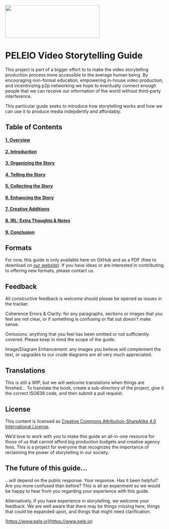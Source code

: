 <img src="https://i2.wp.com/www.pele.io/wp-content/uploads/2020/06/LOGO_June-3D.png" width=300 height=104>

# PELEIO Video Storytelling Guide
This project is part of a bigger effort to to make the video storytelling production process more accessible to the average human being. By encouraging non-formal education, empowering in-house video production, and incentivizing p2p networking we hope to eventually connect enough people that we can receive our information of the world without third-party interference. 

This particular guide seeks to introduce how storytelling works and how we can use it to produce media indepdently and affordably.

## Table of Contents
#### [1. Overview](https://github.com/PELEIO/Video-Storytelling-Guide/blob/master/Content/1.%20Overview.md)
#### [2. Introduction](https://github.com/PELEIO/Video-Storytelling-Guide/blob/master/Content/2.%20Introduction%20to%20PELEIO.md)
#### [3. Organizing the Story](https://github.com/PELEIO/Video-Storytelling-Guide/blob/master/Content/3.%20Organizing%20the%20Story.md)
#### [4. Telling the Story](https://github.com/PELEIO/Video-Storytelling-Guide/blob/master/Content/4.%20Telling%20the%20Story.md)
#### [5. Collecting the Story](https://github.com/PELEIO/Video-Storytelling-Guide/blob/master/Content/5.%20Collecting%20the%20Story.md)
#### [6. Enhancing the Story](https://github.com/PELEIO/Video-Storytelling-Guide/blob/master/Content/6.%20Enhancing%20the%20Story.md)
#### [7. Creative Additions](https://github.com/PELEIO/Video-Storytelling-Guide/blob/master/Content/7.%20Creative%20Additions.md)
#### [8. IRL: Extra Thoughts & Notes](https://github.com/PELEIO/Video-Storytelling-Guide/blob/master/Content/8.%20IRL:%20Extra%20Thoughts%20%26%20Notes.md)
#### [9. Conclusion](https://github.com/PELEIO/Video-Storytelling-Guide/blob/master/Content/9.%20Conclusion.md)

## Formats
For now, this guide is only available here on GitHub and as a PDF (free to download on [our website](https://pele.io)). If you have ideas or are interested in contributing to offering new formats, please contact us.

## Feedback
All constructive feedback is welcome should please be opened as issues in the tracker.

Coherence Errors & Clarity: for any paragraphs, sections or images that you feel are not clear, or if something is confusing or flat out doesn't make sense.

Omissions: anything that you feel has been omitted or not sufficiently covered. Please keep in mind the scope of the guide.

Image/Diagram Enhancement: any images you believe will complement the text, or upgrades to our crude diagrams are all very much appreciated.

## Translations
This is still a WIP, but we will welcome translations when things are finished... To translate the book, create a sub-directory of the project, give it the correct ISO639 code, and then submit a pull request.

## License
This content is licensed as [Creative Commons Attribution-ShareAlike 4.0 International License](https://creativecommons.org/licenses/by-sa/4.0/).

We’d love to work with you to make this guide an all-in-one resource for those of us that cannot afford big production budgets and creative agency fees. This is a project for everyone that recognizes the importance of reclaiming the power of storytelling in our society.

## The future of this guide...
…will depend on the public response. Your response. Has it been helpful? Are you more confused than before? This is all an experiment so we would be happy to hear from you regarding your experience with this guide. 

Alternatively, if you have experience in storytelling, we welcome your feedback. We are well aware that there may be things missing here, things that could be expanded upon, and things that might need clarification.

[https://www.pele.io](https://www.pele.io)
